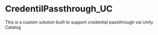 # CredentilPassthrough_UC
This is a custom solution built to support credential passthrough via Unity Catalog
